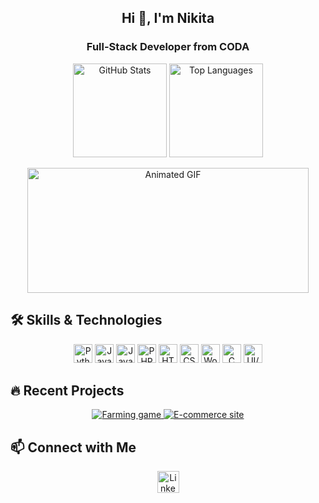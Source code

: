 <h2 align="center">Hi 👋, I'm Nikita</h2>
<h3 align="center">Full-Stack Developer from CODA</h3>

<p align="center">
    <img src="https://github-readme-stats.vercel.app/api?username=NeonSamurai144hz&hide_title=false&hide_rank=false&show_icons=true&include_all_commits=true&count_private=true&disable_animations=false&theme=transparent&locale=en&hide_border=false" alt="GitHub Stats" height="150" />
  <img src="https://github-readme-stats.vercel.app/api/top-langs?username=NeonSamurai144hz&locale=en&hide_title=false&layout=compact&card_width=320&langs_count=5&theme=transparent&hide_border=false" alt="Top Languages" height="150" />
</p>

<p align="center">
  <img src="https://giffiles.alphacoders.com/480/48044.gif" alt="Animated GIF" height="200" width="450" />
</p>

## 🛠 Skills & Technologies

<p align="center">
  <img src="https://cdn.jsdelivr.net/gh/devicons/devicon/icons/python/python-original.svg" alt="Python" height="30" />
  <img src="https://cdn.jsdelivr.net/gh/devicons/devicon/icons/java/java-original.svg" alt="Java" height="30" />
  <img src="https://cdn.jsdelivr.net/gh/devicons/devicon/icons/javascript/javascript-original.svg" alt="JavaScript" height="30" />
  <img src="https://cdn.jsdelivr.net/gh/devicons/devicon/icons/php/php-original.svg" alt="PHP" height="30" />
  <img src="https://cdn.jsdelivr.net/gh/devicons/devicon/icons/html5/html5-original.svg" alt="HTML5" height="30" />
  <img src="https://cdn.jsdelivr.net/gh/devicons/devicon/icons/css3/css3-original.svg" alt="CSS3" height="30" />
  <img src="https://cdn.jsdelivr.net/gh/devicons/devicon/icons/wordpress/wordpress-original.svg" alt="WordPress" height="30" />
  <img src="https://cdn.jsdelivr.net/gh/devicons/devicon/icons/c/c-original.svg" alt="C" height="30" />
  <img src="https://cdn.jsdelivr.net/gh/devicons/devicon/icons/figma/figma-original.svg" alt="UI/UX (Figma)" height="30" />
</p>

## 🔥 Recent Projects

<p align="center">
  <a href="https://github.com/NeonSamurai144hz/FarmMyFarm">
    <img src="https://github-readme-stats.vercel.app/api/pin/?username=NeonSamurai144hz&repo=FarmMyFarm&theme=transparent" alt="Farming game" />
  </a>
  <a href="https://github.com/NeonSamurai144hz/projet-fullstack-nikita">
    <img src="https://github-readme-stats.vercel.app/api/pin/?username=NeonSamurai144hz&repo=projet-fullstack-nikita&theme=transparent" alt="E-commerce site" />
  </a>
</p>

## 📫 Connect with Me

<p align="center">
  <a href="https://www.linkedin.com/in/your-linkedin-profile">
    <img src="https://img.shields.io/static/v1?message=LinkedIn&logo=linkedin&label=&color=0077B5&logoColor=white&labelColor=&style=for-the-badge" alt="LinkedIn" height="35" />
  </a>
</p>
